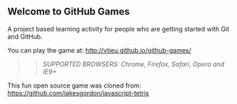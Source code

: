 ## Welcome to GitHub Games

A project based learning activity for people who are getting started with Git and GitHub.

You can play the game at: http://vtieu.github.io/github-games/

>> _*SUPPORTED BROWSERS*: Chrome, Firefox, Safari, Opera and IE9+_

This fun open source game was cloned from: https://github.com/jakesgordon/javascript-tetris

